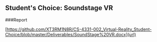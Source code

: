 ## Student's Choice: Soundstage VR

###Report

[https://github.com/XT3RM1N8R/CS-4331-002_Virtual-Reality_Student-Choice/blob/master/Deliverables/SoundStage%20VR.docx](url)
